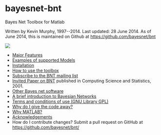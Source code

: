 bayesnet-bnt
============
Bayes Net Toolbox for Matlab

Written by Kevin Murphy, 1997--2014. Last updated: 28 June 2014.
As of June 2014, this is maintained on Github at https://github.com/bayesnet/bnt

![](http://bayesnet.github.io/bnt/docs/mathbymatlab.gif) 

- [Major Features](http://bayesnet.github.io/bnt/docs/majorFeatures.html)
- [Examples of supported Models](http://bayesnet.github.io/bnt/docs/supportedModels.html)
- [Installation](https://github.com/bayesnet/bnt/wiki/HowToInstall)
- [How to use the toolbox](http://bayesnet.github.io/bnt/docs/usage.html)
- [Subscribe to the BNT mailing list](http://groups.yahoo.com/group/BayesNetToolbox)
- [Invited Paper on BNT](http://people.cs.ubc.ca/~murphyk/Papers/bnt.pdf) published in Computing Science and Statistics, 2001. 
- [Other Bayes net software](http://people.cs.ubc.ca/~murphyk/Software/bnsoft.html)
- [A brief introduction to Bayesian Networks](http://people.cs.ubc.ca/~murphyk/Bayes/bnintro.html)
- [Terms and conditions of use (GNU Library GPL)](http://bayesnet.github.io/bnt/docs/license.gpl)
- [Why do I give the code away?](https://github.com/bayesnet/bnt/wiki/WhyFree)
- [Why MATLAB?](https://github.com/bayesnet/bnt/wiki/WhyMatlab)
- [Acknowledgements](https://github.com/bayesnet/bnt/wiki/ThanksAndAcknowledgments)
- How do I contribute changes?  Submit a pull request on GitHub at https://github.com/bayesnet/bnt/
